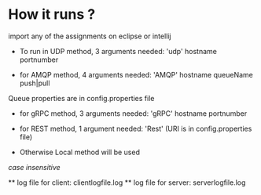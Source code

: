 # How it runs ?
import any of the assignments on eclipse or intellij  
* To run in UDP method, 3 arguments needed:  'udp' hostname  portnumber

* for AMQP method, 4 arguments needed: 'AMQP'  hostname  queueName   push|pull

Queue properties are in config.properties file

* for gRPC method, 3 arguments needed: 'gRPC' hostname  portnumber

* for REST method, 1 argument  needed: 'Rest' (URI is in config.properties file)

* Otherwise Local method will be used 

*case insensitive*

** log file for client: clientlogfile.log
** log file for server: serverlogfile.log
